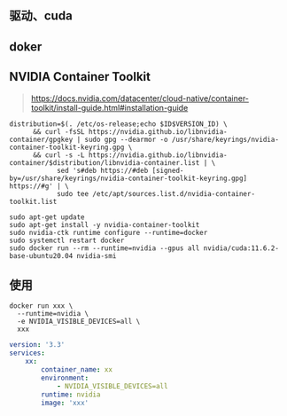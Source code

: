 ## 驱动、cuda
## doker
## NVIDIA Container Toolkit 
> https://docs.nvidia.com/datacenter/cloud-native/container-toolkit/install-guide.html#installation-guide

``` shell
distribution=$(. /etc/os-release;echo $ID$VERSION_ID) \
      && curl -fsSL https://nvidia.github.io/libnvidia-container/gpgkey | sudo gpg --dearmor -o /usr/share/keyrings/nvidia-container-toolkit-keyring.gpg \
      && curl -s -L https://nvidia.github.io/libnvidia-container/$distribution/libnvidia-container.list | \
            sed 's#deb https://#deb [signed-by=/usr/share/keyrings/nvidia-container-toolkit-keyring.gpg] https://#g' | \
            sudo tee /etc/apt/sources.list.d/nvidia-container-toolkit.list

sudo apt-get update
sudo apt-get install -y nvidia-container-toolkit
sudo nvidia-ctk runtime configure --runtime=docker
sudo systemctl restart docker
sudo docker run --rm --runtime=nvidia --gpus all nvidia/cuda:11.6.2-base-ubuntu20.04 nvidia-smi            
```

## 使用
``` shell
docker run xxx \
  --runtime=nvidia \
  -e NVIDIA_VISIBLE_DEVICES=all \
  xxx
```
``` yml
version: '3.3'
services:
    xx:
        container_name: xx
        environment:
            - NVIDIA_VISIBLE_DEVICES=all
        runtime: nvidia
        image: 'xxx'
```